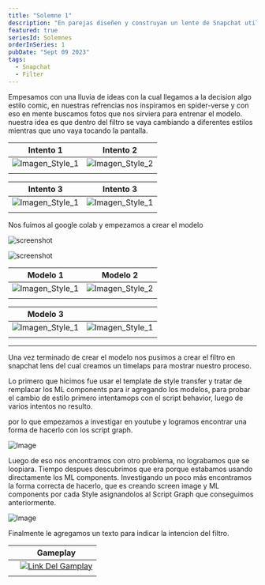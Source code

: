 ```yaml
---
title: "Solemne 1"
description: "En parejas diseñen y construyan un lente de Snapchat utilizando la integración SnapML. Pueden utilizar cualquiera de los templates de machine learning disponibles en la documentación de Snap. "
featured: true
seriesId: Solemnes
orderInSeries: 1
pubDate: "Sept 09 2023"
tags:
  - Snapchat
  - Filter
---
```


Empesamos con una lluvia de ideas con la cual llegamos a la decision algo estilo comic, en nuestras refrencias nos inspiramos en spider-verse y con eso en mente buscamos fotos que nos sirviera para entrenar el modelo.
nuestra idea es que dentro del filtro se vaya cambiando a diferentes estilos mientras que uno vaya tocando la pantalla.

| Intento 1 | Intento 2 |
| --- | ----------- |
| ![Imagen_Style_1](~/assets/Test_1.jpg) | ![Imagen_Style_2](~/assets/style_image.png) |
|  | |

| Intento 3 | Intento 3 |
| --- | ----------- |
| ![Imagen_Style_1](~/assets/style_A.png) | ![Imagen_Style_1](~/assets/style_A.png) |
|  | |

Nos fuimos al google colab y empezamos a crear el modelo

![screenshot](~/assets/image.png)

![screenshot](~/assets/TestA.png) 

| Modelo 1 | Modelo 2 |
| --- | ----------- |
| ![Imagen_Style_1](~/assets/IMG_0992.jpg) | ![Imagen_Style_2](~/assets/Test_2.jpeg) |
|  | |

| Modelo 3 |  |
| --- | ----------- |
| ![Imagen_Style_1](~/assets/Style3.jpg) | ![Imagen_Style_1](~/assets/Style3.jpg) |
|  | |
---
Una vez terminado de crear el modelo nos pusimos a crear el filtro en snapchat lens del cual creamos un timelaps para mostrar nuestro proceso.

Lo primero que hicimos fue usar el template de style transfer y tratar de remplacar los ML components para ir agregando los modelos, para probar el cambio de estilo primero intentamops con el script behavior, luego de varios intentos no resulto.

por lo que empezamos a investigar en youtube y logramos encontrar una forma de hacerlo con los script graph.

![Image](~/assets/ScriptGraph.png)

Luego de eso nos encontramos con otro problema, no lograbamos que se loopiara. Tiempo despues descubrimos que era porque estabamos usando directamente  los ML components. Investigando un poco más encontramos la forma correcta de hacerlo, que es creando screen image y ML components por cada Style asignandolos al Script Graph que conseguimos anteriormente. 

![Image](~/assets/Valores.png)

Finalmente le agregamos un texto para indicar la intencion del filtro.

|  | Gameplay |
| --- | ----------- |
|  | [![Link Del Gamplay](~/assets/Texto.jpg)](https://youtube.com/shorts/0htxqKCDGVs?feature=share) |
|  | |
